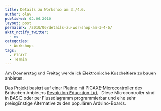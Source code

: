 ```yaml
---
title: Details zu Workshop am 3./4.6.
author: olav
published: 02.06.2010
layout: post
permalink: /2010/06/details-zu-workshop-am-3-4-6/
aktt_notify_twitter:
  - no
categories:
  - Workshops
tags:
  - PICAXE
  - Termin
---
```

Am Donnerstag und Freitag werde ich [Elektronische Kuscheltiere][1] zu bauen anbieten.

Das Projekt basiert auf einer Platine mit PICAXE-Microcontroller des Britischen Anbieters [Revolution Education Ltd.][2] . Diese Microcontroller sind in BASIC oder per Flussdiagramm programmierbar und eine sehr preisgünstige Alternative zu den populären Arduino-Boards.

 [1]: http://public.iwork.com/document/?a=p93801632&d=electronic_pets.key
 [2]: http://www.rev-ed.co.uk/picaxe/
